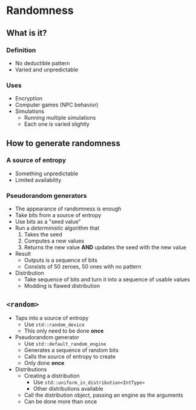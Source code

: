 # Randomness

## What is it?

### Definition

- No deductible pattern
- Varied and unpredictable

### Uses

- Encryption
- Computer games (NPC behavior)
- Simulations
	- Running multiple simulations
	- Each one is varied slightly

## How to generate randomness

### A source of entropy

- Something unpredictable
- Limited availability

### Pseudorandom generators

- The appearance of randomness is enough
- Take bits from a source of entropy
- Use bits as a "seed value"
- Run a *deterministic* algorithm that
	1) Takes the seed
	2) Computes a new values
	3) Returns the new value **AND** updates the seed with the new value
- Result
	- Outputs is a sequence of bits
	- Consists of 50 zeroes, 50 ones with no pattern
- Distribution
	- Take sequence of bits and turn it into a sequence of usable values
	- Modding is flawed distribution

## `<random>`

- Taps into a source of entropy
	- Use `std::random_device`
	- This only need to be done **once**
- Pseudorandom generator
	- Use `std::default_random_engine`
	- Generates a sequence of random bits
	- Calls the source of entropy to create
	- Only done **once**
- Distributions
	- Creating a distribution
		- Use `std::uniform_in_distribution<IntType>`
		- Other distributions available
	- Call the distribution object, passing an engine as the arguments
	- Can be done more than once
